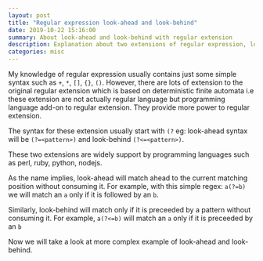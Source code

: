 ```yaml
---
layout: post
title: "Regular expression look-ahead and look-behind"
date: 2019-10-22 15:16:00
summary: About look-ahead and look-behind with regular extension
description: Explanation about two extensions of regular expression, look-ahead and look-behind along with example.
categories: misc
---
```


My knowledge of regular expression usually contains just some simple syntax such as `+`, `*`, `[]`, `{}`, `()`.
However, there are lots of extension to the original regular extension which is based on deterministic finite automata i.e these extension are not actually regular language but programming language add-on to regular extension. They provide more power to regular extension.

The syntax for these extension usually start with `(?` eg: look-ahead syntax will be `(?=<pattern>)` and look-behind `(?<=<pattern>)`.

These two extensions are widely support by programming languages such as perl, ruby, python, nodejs.

As the name implies, look-ahead will match ahead to the current matching position without consuming it. 
For example, with this simple regex: `a(?=b)` we will match an `a` only if it is followed by an `b`.

Similarly, look-behind will match only if it is preceeded by a pattern without consuming it. 
For example, `a(?<=b)` will match an `a` only if it is preceeded by an `b`

Now we will take a look at more complex example of look-ahead and look-behind.
